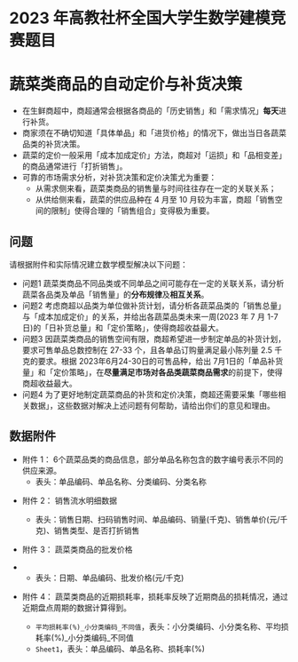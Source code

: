 # 2023 年高教社杯全国大学生数学建模竞赛题目

# 蔬菜类商品的自动定价与补货决策

- 在生鲜商超中，商超通常会根据各商品的「历史销售」和「需求情况」**每天**进行补货。
- 商家须在不确切知道「具体单品」和「进货价格」的情况下，做出当日各蔬菜品类的补货决策。
- 蔬菜的定价一般采用「成本加成定价」方法，商超对「运损」和「品相变差」的商品通常进行「打折销售」。
- 可靠的市场需求分析，对补货决策和定价决策尤为重要：
  - 从需求侧来看，蔬菜类商品的销售量与时间往往存在一定的关联关系；
  - 从供给侧来看，蔬菜的供应品种在 4 月至 10 月较为丰富，商超「销售空间的限制」使得合理的「销售组合」变得极为重要。

## 问题

请根据附件和实际情况建立数学模型解决以下问题：

- 问题1 蔬菜类商品不同品类或不同单品之间可能存在一定的关联关系，请分析蔬菜各品类及单品「销售量」的**分布规律**及**相互关系**。
- 问题2 考虑商超以品类为单位做补货计划，请分析各蔬菜品类的「销售总量」与「成本加成定价」的关系，并给出各蔬菜品类未来一周(2023 年 7 月 1-7 日)的「日补货总量」和「定价策略」，使得商超收益最大。
- 问题3 因蔬菜类商品的销售空间有限，商超希望进一步制定单品的补货计划，要求可售单品总数控制在 27-33 个，且各单品订购量满足最小陈列量 2.5 千克的要求。根据 2023年6月24-30日的可售品种，给出 7月1日的「单品补货量」和「定价策略」，在**尽量满足市场对各品类蔬菜商品需求**的前提下，使得商超收益最大。
- 问题4 为了更好地制定蔬菜商品的补货和定价决策，商超还需要采集「哪些相关数据」，这些数据对解决上述问题有何帮助，请给出你们的意见和理由。

## 数据附件

* 附件 1： 6个蔬菜品类的商品信息，部分单品名称包含的数字编号表示不同的供应来源。
  * 表头：单品编码、单品名称、分类编码、分类名称

- 附件 2： 销售流水明细数据

  * 表头：销售日期、扫码销售时间、单品编码、销量(千克)、销售单价(元/千克)、销售类型、是否打折销售
- 附件 3： 蔬菜类商品的批发价格
- * 表头：日期、单品编码、批发价格(元/千克)
- 附件 4： 蔬菜类商品的近期损耗率，损耗率反映了近期商品的损耗情况，通过近期盘点周期的数据计算得到。

  * `平均损耗率(%)_小分类编码_不同值`，表头：小分类编码、小分类名称、平均损耗率(%)_小分类编码_不同值
  * `Sheet1`，表头：单品编码、单品名称、损耗率(%)
